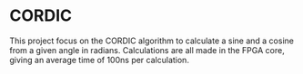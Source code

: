# CORDIC

This project focus on the CORDIC algorithm to calculate a sine and a cosine from a given angle in radians. Calculations are all made in the FPGA core, giving an average time of 100ns per calculation.